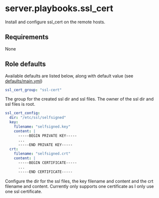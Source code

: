 # server.playbooks.ssl_cert
Install and configure ssl_cert on the remote hosts.

## Requirements
None

## Role defaults
Available defaults are listed below, along with default value (see [defaults/main.yml](../roles/ssl_cert/defaults/main.yml))
```yaml
ssl_cert_group: "ssl-cert"
```
The group for the created ssl dir and ssl files. The owner of the ssl dir and ssl files is root.

```yaml
ssl_cert_config:
  dir: "/etc/ssl/selfsigned"
  key:
    filename: "selfsigned.key"
    content: |
      -----BEGIN PRIVATE KEY-----
      ...
      -----END PRIVATE KEY-----
  crt:
    filename: "selfsigned.crt"
    content: |
      -----BEGIN CERTIFICATE-----
      ...
      -----END CERTIFICATE-----
```
Configure the dir for the ssl files, the key filename and content and the crt filename and content. Currently only supports one certificate as I only use one ssl certificate.
